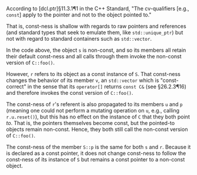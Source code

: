 According to [dcl.ptr]§11.3.1¶1 in the C++ Standard, "The cv-qualifiers [e.g., `const`] apply to the pointer and not to the object pointed to."

That is, const-ness is shallow with regards to raw pointers and references (and standard types that seek to emulate them, like `std::unique_ptr`) but not with regard to standard containers such as `std::vector`.

In the code above, the object `s` is non-const, and so its members all retain their default const-ness and all calls through them invoke the non-const version of `C::foo()`.

However, `r` refers to its object as a const instance of `S`. That const-ness changes the behavior of its member `v`, an `std::vector` which is "const-correct" in the sense that its `operator[]` returns `const C&` (see §26.2.3¶16) and therefore invokes the const version of `C::foo()`. 

The const-ness of `r`'s referent is also propagated to its members `u` and `p` (meaning one could not perform a mutating operation on `u`, e.g., calling `r.u.reset()`), but this has no effect on the instance of `C` that they both point *to*. That is, the pointers themselves become const, but the pointed-to objects remain non-const. Hence, they both still call the non-const version of `C::foo()`.

The const-ness of the member `S::p` is the same for both `s` and `r`. Because it is declared as a const pointer, it does not change const-ness to follow the const-ness of its instance of `S` but remains a const pointer to a non-const object.
